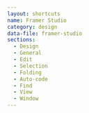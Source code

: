 ```yaml
---
layout: shortcuts
name: Framer Studio
category: design
data-file: framer-studio
sections:
  - Design
  - General
  - Edit
  - Selection
  - Folding
  - Auto-code
  - Find
  - View
  - Window
---
```

